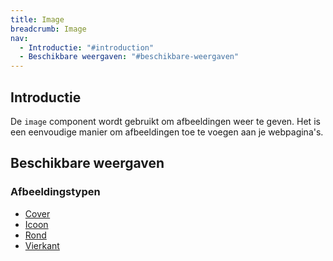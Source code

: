 ```yaml
---
title: Image
breadcrumb: Image
nav:
  - Introductie: "#introduction"
  - Beschikbare weergaven: "#beschikbare-weergaven"
---
```


<h2 id="introduction">Introductie</h2>

De `image` component wordt gebruikt om afbeeldingen weer te geven. Het is een eenvoudige manier om afbeeldingen toe te voegen aan je webpagina's.


<h2 id="beschikbare-weergaven">Beschikbare weergaven</h2>

### Afbeeldingstypen

<ul>
    <li><a href="{base}/components/components/image/image-cover">Cover</a></li>
    <li><a href="{base}/components/components/image/image-icon">Icoon</a></li>
    <li><a href="{base}/components/components/image/image-round">Rond</a></li>
    <li><a href="{base}/components/components/image/image-square">Vierkant</a></li>
</ul>